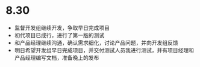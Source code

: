 # 8.30
- 监督开发组继续开发，争取早日完成项目
- 初代项目已成行，进行了第一版的测试
- 和产品经理继续沟通，确认需求细化，讨论产品问题，并向开发组反馈
- 明日希望开发组早日完成项目，并交付测试人员我进行测试，并有项目经理和产品经理编写文档，准备晚上的发布